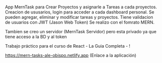 App MernTask para Crear Proyectos y asignarle a Tareas a cada proyectos. Creacion de ususarios, login para acceder a cada dashboard personal. Se pueden agregar, eliminar y modificar tareas y proyectos. Tiene validacion de usuarios con JWT (Jason Web Token) Se realizo con el fomrato MERN.

Tambien se creo un servidor (MernTask Servidor) pero esta privado ya que tiene acceso a la BD y al token

Trabajo práctico para el curso de React - La Guia Completa - !



https://mern-tasks-ale-obispo.netlify.app (Enlace a la aplicación)
